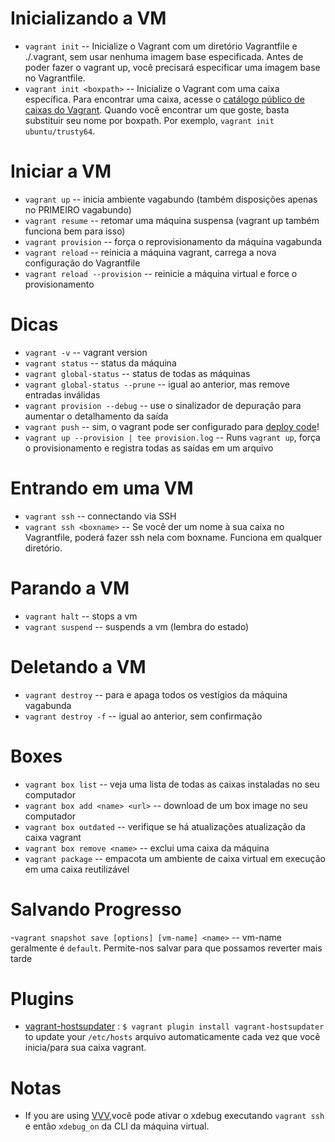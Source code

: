 # Inicializando a VM
- `vagrant init`           -- Inicialize o Vagrant com um diretório Vagrantfile e ./.vagrant, sem usar nenhuma imagem base especificada. Antes de poder fazer o vagrant up, você precisará especificar uma imagem base no Vagrantfile.
- `vagrant init <boxpath>` -- Inicialize o Vagrant com uma caixa específica. Para encontrar uma caixa, acesse o [catálogo público de caixas do Vagrant](https://app.vagrantup.com/boxes/search). Quando você encontrar um que goste, basta substituir seu nome por boxpath. Por exemplo, `vagrant init ubuntu/trusty64`.


# Iniciar a VM
- `vagrant up`                  -- inicia ambiente vagabundo (também disposições apenas no PRIMEIRO vagabundo)
- `vagrant resume`              -- retomar uma máquina suspensa (vagrant up também funciona bem para isso)
- `vagrant provision`           -- força o reprovisionamento da máquina vagabunda
- `vagrant reload`              -- reinicia a máquina vagrant, carrega a nova configuração do Vagrantfile
- `vagrant reload --provision`  -- reinicie a máquina virtual e force o provisionamento

# Dicas
- `vagrant -v`                    -- vagrant version
- `vagrant status`                -- status da máquina
- `vagrant global-status`         -- status de todas as máquinas
- `vagrant global-status --prune` -- igual ao anterior, mas remove entradas inválidas
- `vagrant provision --debug`     -- use o sinalizador de depuração para aumentar o detalhamento da saída
- `vagrant push`                  -- sim, o vagrant pode ser configurado para [deploy code](http://docs.vagrantup.com/v2/push/index.html)!
- `vagrant up --provision | tee provision.log`  -- Runs `vagrant up`, força o provisionamento e registra todas as saídas em um arquivo

# Entrando em uma VM 
- `vagrant ssh`           -- connectando via SSH
- `vagrant ssh <boxname>` -- Se você der um nome à sua caixa no Vagrantfile, poderá fazer ssh nela com boxname. Funciona em qualquer diretório.

# Parando a VM
- `vagrant halt`        -- stops a vm
- `vagrant suspend`     -- suspends a vm (lembra do estado)

# Deletando a VM
- `vagrant destroy`     -- para e apaga todos os vestígios da máquina vagabunda
- `vagrant destroy -f`   -- igual ao anterior, sem confirmação

# Boxes
- `vagrant box list`              -- veja uma lista de todas as caixas instaladas no seu computador
- `vagrant box add <name> <url>`  -- download de um box image no seu computador
- `vagrant box outdated`          -- verifique se há atualizações atualização da caixa vagrant
- `vagrant box remove <name>`   -- exclui uma caixa da máquina
- `vagrant package`               -- empacota um ambiente de caixa virtual em execução em uma caixa reutilizável

# Salvando Progresso
-`vagrant snapshot save [options] [vm-name] <name>` -- vm-name geralmente é `default`. Permite-nos salvar para que possamos reverter mais tarde

# Plugins
- [vagrant-hostsupdater](https://github.com/cogitatio/vagrant-hostsupdater) : `$ vagrant plugin install vagrant-hostsupdater` to update your `/etc/hosts` arquivo automaticamente cada vez que você inicia/para sua caixa vagrant.

# Notas
- If you are using [VVV](https://github.com/varying-vagrant-vagrants/vvv/),você pode ativar o xdebug executando `vagrant ssh` e então `xdebug_on` da CLI da máquina virtual.

